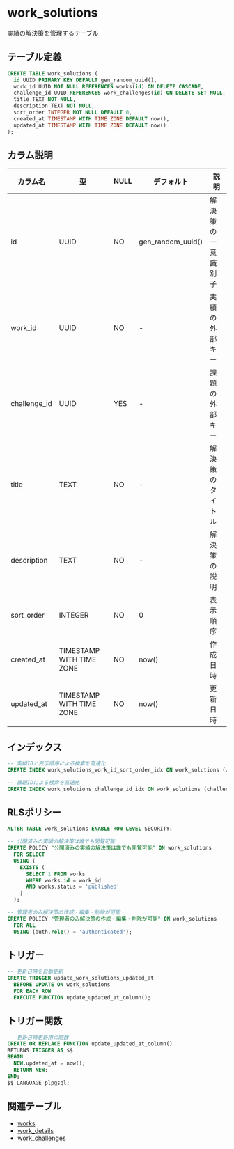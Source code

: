 # work_solutions

実績の解決策を管理するテーブル

## テーブル定義

```sql
CREATE TABLE work_solutions (
  id UUID PRIMARY KEY DEFAULT gen_random_uuid(),
  work_id UUID NOT NULL REFERENCES works(id) ON DELETE CASCADE,
  challenge_id UUID REFERENCES work_challenges(id) ON DELETE SET NULL,
  title TEXT NOT NULL,
  description TEXT NOT NULL,
  sort_order INTEGER NOT NULL DEFAULT 0,
  created_at TIMESTAMP WITH TIME ZONE DEFAULT now(),
  updated_at TIMESTAMP WITH TIME ZONE DEFAULT now()
);
```

## カラム説明

| カラム名 | 型 | NULL | デフォルト | 説明 |
|----------|-----|------|------------|------|
| id | UUID | NO | gen_random_uuid() | 解決策の一意識別子 |
| work_id | UUID | NO | - | 実績の外部キー |
| challenge_id | UUID | YES | - | 課題の外部キー |
| title | TEXT | NO | - | 解決策のタイトル |
| description | TEXT | NO | - | 解決策の説明 |
| sort_order | INTEGER | NO | 0 | 表示順序 |
| created_at | TIMESTAMP WITH TIME ZONE | NO | now() | 作成日時 |
| updated_at | TIMESTAMP WITH TIME ZONE | NO | now() | 更新日時 |

## インデックス

```sql
-- 実績IDと表示順序による検索を高速化
CREATE INDEX work_solutions_work_id_sort_order_idx ON work_solutions (work_id, sort_order);

-- 課題IDによる検索を高速化
CREATE INDEX work_solutions_challenge_id_idx ON work_solutions (challenge_id);
```

## RLSポリシー

```sql
ALTER TABLE work_solutions ENABLE ROW LEVEL SECURITY;

-- 公開済みの実績の解決策は誰でも閲覧可能
CREATE POLICY "公開済みの実績の解決策は誰でも閲覧可能" ON work_solutions
  FOR SELECT
  USING (
    EXISTS (
      SELECT 1 FROM works
      WHERE works.id = work_id
      AND works.status = 'published'
    )
  );

-- 管理者のみ解決策の作成・編集・削除が可能
CREATE POLICY "管理者のみ解決策の作成・編集・削除が可能" ON work_solutions
  FOR ALL
  USING (auth.role() = 'authenticated');
```

## トリガー

```sql
-- 更新日時を自動更新
CREATE TRIGGER update_work_solutions_updated_at
  BEFORE UPDATE ON work_solutions
  FOR EACH ROW
  EXECUTE FUNCTION update_updated_at_column();
```

## トリガー関数

```sql
-- 更新日時更新用の関数
CREATE OR REPLACE FUNCTION update_updated_at_column()
RETURNS TRIGGER AS $$
BEGIN
  NEW.updated_at = now();
  RETURN NEW;
END;
$$ LANGUAGE plpgsql;
```

## 関連テーブル

- [works](./works.md)
- [work_details](./work_details.md)
- [work_challenges](./work_challenges.md) 